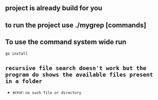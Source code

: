 ## project is already build for you
## to run the project use ./mygrep [commands]
## To use the command system wide run 
`go install `

## ` recursive file search doesn't work but the program do shows the available files present in a folder ` 
 * error:  `no such file or directory` 